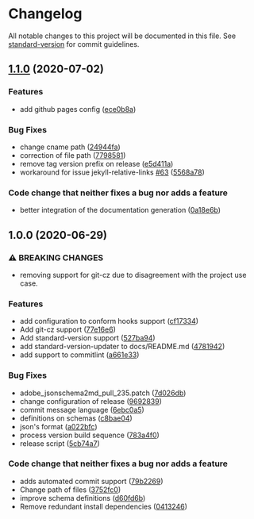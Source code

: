 # Changelog

All notable changes to this project will be documented in this file. See [standard-version](https://github.com/conventional-changelog/standard-version) for commit guidelines.

## [1.1.0](https://github.com/Legytma/LegytmaSchemas/compare/1.0.0...1.1.0) (2020-07-02)


### Features

* add github pages config ([ece0b8a](https://github.com/Legytma/LegytmaSchemas/commit/ece0b8a57f697331450548a059f4c2ca1772f218))


### Bug Fixes

* change cname path ([24944fa](https://github.com/Legytma/LegytmaSchemas/commit/24944fa7f037304657e6e1c41b6886fa9ff9ed8e))
* correction of file path ([7798581](https://github.com/Legytma/LegytmaSchemas/commit/77985814a86dc8290d059e645f974c10dfe1f91d))
* remove tag version prefix on release ([e5d411a](https://github.com/Legytma/LegytmaSchemas/commit/e5d411a33b01730ee1f13e0768ea1055da963e56))
* workaround for issue jekyll-relative-links [#63](https://github.com/Legytma/LegytmaSchemas/issues/63) ([5568a78](https://github.com/Legytma/LegytmaSchemas/commit/5568a782c08613ecb0c09b2b5feb9bb92bb0459d))


### Code change that neither fixes a bug nor adds a feature

* better integration of the documentation generation ([0a18e6b](https://github.com/Legytma/LegytmaSchemas/commit/0a18e6b43e36f83394bbe55d19354129075afe3f))

## 1.0.0 (2020-06-29)


### ⚠ BREAKING CHANGES

* removing support for git-cz due to disagreement with the project use case.

### Features

* add configuration to conform hooks support ([cf17334](https://github.com/Legytma/LegytmaSchemas/commit/cf17334cc87eef9e0d50907c74c573fae603ea56))
* Add git-cz support ([77e16e6](https://github.com/Legytma/LegytmaSchemas/commit/77e16e68bf7236ff267a9298fa889d07e7490d06))
* Add standard-version support ([527ba94](https://github.com/Legytma/LegytmaSchemas/commit/527ba94ea7581553ed1d3cded3ce3b3dcf0ab6d3))
* add standard-version-updater to docs/README.md ([4781942](https://github.com/Legytma/LegytmaSchemas/commit/47819428e1f910fc02136a73f712a8d4b2dc1394))
* add support to commitlint ([a661e33](https://github.com/Legytma/LegytmaSchemas/commit/a661e332de604cb16c606d9631cee254c4d950c8))


### Bug Fixes

* adobe_jsonschema2md_pull_235.patch ([7d026db](https://github.com/Legytma/LegytmaSchemas/commit/7d026db1b7023df51d104573eed2ffdec08fb45e))
* change configuration of release ([9692839](https://github.com/Legytma/LegytmaSchemas/commit/9692839ba6be261b28d4b24e08b78cae1322f659))
* commit message language ([6ebc0a5](https://github.com/Legytma/LegytmaSchemas/commit/6ebc0a598b675ebb03091795d8c76ce652bcff95))
* definitions on schemas ([c8bae04](https://github.com/Legytma/LegytmaSchemas/commit/c8bae040dc394556842babddad2f575ae7a4d6ab))
* json's format ([a022bfc](https://github.com/Legytma/LegytmaSchemas/commit/a022bfc5508d05fa50fb070443314c955daf6a68))
* process version build sequence ([783a4f0](https://github.com/Legytma/LegytmaSchemas/commit/783a4f0e9b88a0ffb72f93d30fedef18767946b6))
* release script ([5cb74a7](https://github.com/Legytma/LegytmaSchemas/commit/5cb74a79537664bc9fb471745cfda74db30a15e2))


### Code change that neither fixes a bug nor adds a feature

* adds automated commit support ([79b2269](https://github.com/Legytma/LegytmaSchemas/commit/79b22698065b74238879f8907a6e1b50f8edece3))
* Change path of files ([3752fc0](https://github.com/Legytma/LegytmaSchemas/commit/3752fc0d10db4abbed51715d458ad0ef94664dd8))
* improve schema definitions ([d60fd6b](https://github.com/Legytma/LegytmaSchemas/commit/d60fd6bbbb04831c29414f2c804bc08ad14a34d2))
* Remove redundant install dependencies ([0413246](https://github.com/Legytma/LegytmaSchemas/commit/041324654c660af57aa284d20128c2042d2b28bb))
